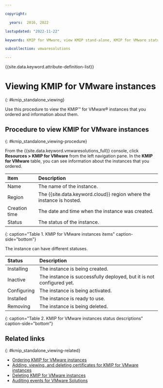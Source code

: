```yaml
---

copyright:

  years:  2016, 2022

lastupdated: "2022-11-22"

keywords: KMIP for VMware, view KMIP stand-alone, KMIP for VMware status

subcollection: vmwaresolutions

---
```


{{site.data.keyword.attribute-definition-list}}

# Viewing KMIP for VMware instances
{: #kmip_standalone_viewing}

Use this procedure to view the KMIP™ for VMware® instances that you ordered and information about them.

## Procedure to view KMIP for VMware instances
{: #kmip_standalone_viewing-procedure}

From the {{site.data.keyword.vmwaresolutions_full}} console, click **Resources > KMIP for VMware** from the left navigation pane. In the **KMIP for VMware** table, you can see information about the instances that you ordered.

| Item | Description |
|:---- |:----------- |
| Name | The name of the instance. |
| Region | The {{site.data.keyword.cloud}} region where the instance is hosted. |
| Creation time | The date and time when the instance was created. |  
| Status | The status of the instance. |
{: caption="Table 1. KMIP for VMware instances items" caption-side="bottom"}

The instance can have different statuses.

| Status | Description |
|:------ |:----------- |
| Installing | The instance is being created. |
| Inactive | The instance is successfully deployed, but it is not configured yet. |
| Configuring | The instance is being activated. |
| Installed | The instance is ready to use. |
| Removing | The instance is being deleted. |
{: caption="Table 2. KMIP for VMware instances status descriptions" caption-side="bottom"}

## Related links
{: #kmip_standalone_viewing-related}

* [Ordering KMIP for VMware instances](/docs/vmwaresolutions?topic=vmwaresolutions-kmip_standalone_ordering)
* [Adding, viewing, and deleting certificates for KMIP for VMware instances](/docs/vmwaresolutions?topic=vmwaresolutions-kmip_standalone_addingdeletingcert)
* [Deleting KMIP for VMware instances](/docs/vmwaresolutions?topic=vmwaresolutions-kmip_standalone_deleting)
* [Auditing events for VMware Solutions](/docs/vmwaresolutions?topic=vmwaresolutions-at-events)
